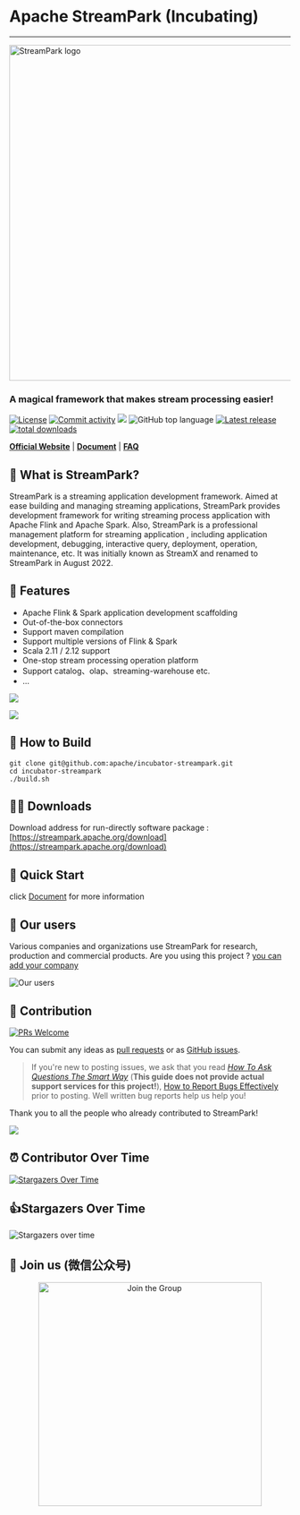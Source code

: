 # Apache StreamPark (Incubating)

---

<a href="https://streampark.apache.org" target="_blank" rel="noopener noreferrer">
    <img width="600" src="https://streampark.apache.org/image/logo_name.png" alt="StreamPark logo">
</a>

### A magical framework that makes stream processing easier!

[![License](https://img.shields.io/badge/license-Apache%202-blue.svg)](https://www.apache.org/licenses/LICENSE-2.0.html)
[![Commit activity](https://img.shields.io/github/commit-activity/m/apache/streampark)](https://github.com/apache/streampark/graphs/commit-activity)
[![](https://tokei.rs/b1/github.com/apache/streampark)](https://github.com/apache/streampark)
![GitHub top language](https://img.shields.io/github/languages/top/apache/streampark)
[![Latest release](https://img.shields.io/github/v/release/apache/streampark.svg)](https://github.com/apache/incubator-streampark/releases)
[![total downloads](https://img.shields.io/github/downloads/apache/streampark/total.svg)](https://streampark.apache.org/download)

**[Official Website](https://streampark.apache.org)** 
| **[Document](https://streampark.apache.org/docs/intro)**
| **[FAQ](https://github.com/apache/incubator-streampark/issues/507)**


## 🚀 What is StreamPark?

StreamPark is a streaming application development framework. Aimed at ease building and managing streaming applications, StreamPark provides development framework for writing streaming process application with Apache Flink and Apache Spark. Also, StreamPark is a professional management platform for streaming application
, including application development, debugging, interactive query, deployment, operation, maintenance, etc. It was initially known as StreamX and renamed to StreamPark in August 2022.

## 🎉 Features

* Apache Flink & Spark application development scaffolding
* Out-of-the-box connectors
* Support maven compilation
* Support multiple versions of Flink & Spark
* Scala 2.11 / 2.12 support
* One-stop stream processing operation platform
* Support catalog、olap、streaming-warehouse etc.
* ...

![](https://streampark.apache.org/image/dashboard.png)


![](https://user-images.githubusercontent.com/13284744/142746864-d807d728-423f-41c3-b90d-45ce2c21936b.png)

## 🔨 How to Build

```shell
git clone git@github.com:apache/incubator-streampark.git
cd incubator-streampark
./build.sh
```

## 🧑‍💻 Downloads

Download address for run-directly software package : [https://streampark.apache.org/download](https://streampark.apache.org/download)

## 🚀 Quick Start

click [Document](https://streampark.apache.org/docs/user-guide/quick-start) for more information

## 💋 Our users

Various companies and organizations use StreamPark for research, production and commercial products. Are you using this project ? [you can add your company](https://github.com/apache/incubator-streampark/issues/163)

![Our users](https://streampark.apache.org/image/users.png)


## 🤝 Contribution

[![PRs Welcome](https://img.shields.io/badge/PRs-welcome-brightgreen.svg?style=flat-square)](https://github.com/apache/incubator-streampark/pulls)

You can submit any ideas as [pull requests](https://github.com/apache/incubator-streampark/pulls) or as [GitHub issues](https://github.com/apache/incubator-streampark/issues/new/choose).

> If you're new to posting issues, we ask that you read [*How To Ask Questions The Smart Way*](http://www.catb.org/~esr/faqs/smart-questions.html) (**This guide does not provide actual support services for this project!**), [How to Report Bugs Effectively](http://www.chiark.greenend.org.uk/~sgtatham/bugs.html) prior to posting. Well written bug reports help us help you!

Thank you to all the people who already contributed to StreamPark!

<a href="https://github.com/apache/incubator-streampark/graphs/contributors">
    <img src="https://contrib.rocks/image?repo=apache/streampark" />
</a>


## ⏰ Contributor Over Time

[![Stargazers Over Time](https://contributor-overtime-api.git-contributor.com/contributors-svg?chart=contributorOverTime&repo=apache/incubator-streampark)](https://git-contributor.com?chart=contributorOverTime&repo=apache/incubator-streampark)


## 👍Stargazers Over Time

![Stargazers over time](https://starchart.cc/apache/streampark.svg)



## 💬 Join us (微信公众号)

<div align="center">
    <img src="https://streampark.apache.org/image/wx_qr.png" alt="Join the Group" height="400px"><br>
</div>


